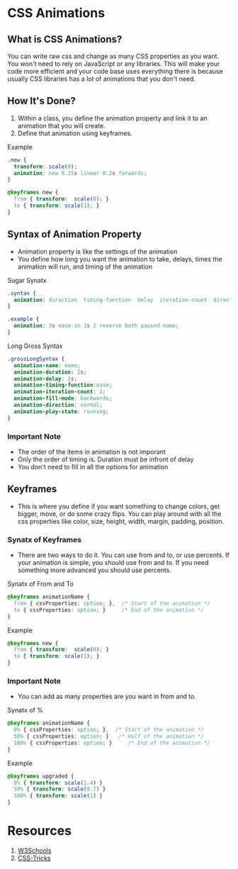 # CSS Animations

## What is CSS Animations?

You can write raw css and change as many CSS properties as you want.
You won't need to rely on JavaScript or any libraries. This will make
your code more efficient and your code base uses everything there is
because usually CSS libraries has a lot of animations that you don't need.

## How It's Done?

1. Within a class, you define the animation property and link it to an animation that you will create.
2. Define that animation using keyframes.

Example
```css
.new {
  transform: scale(0);
  animation: new 0.25s linear 0.2s forwards;
}

@keyframes new {
  from { transform:  scale(0); }
  to { transform: scale(1); }
}
```

## Syntax of Animation Property

-  Animation property is like the settings of the animation
-  You define how long you want the animation to take, delays, times the animation will run, and timing of the animation

Sugar Synatx
```css
.syntax {
  animation: duraction  timing-function  delay  iteration-count  direction  fill-mode  play-state  name;
}

.example {
  animation: 3s ease-in 1s 2 reverse both paused name;
}
```

Long Gross Syntax
```css
.grossLongSyntax {
  animation-name: name;
  animation-duration: 2s;
  animation-delay: 2s;
  animation-timing-function:ease;
  animation-iteration-count: 2;
  animation-fill-mode: backwards;
  animation-direction: normal;
  animation-play-state: running;
}
```

### Important Note

-   The order of the items in animation is not imporant
-   Only the order of timing is. Duration must be infront of delay
-   You don't need to fill in all the options for animation

## Keyframes

-  This is where you define if you want something to change colors, get bigger,
   move, or do some crazy flips. You can play around with all the css properties
   like color, size, height, width, margin, padding, position.

### Synatx of Keyframes

- There are two ways to do it. You can use from and to, or use percents. If your animation
  is simple, you should use from and to. If you need something more advanced you should
  use percents.

Synatx of From and To
```css
@keyframes animationName {
  from { cssProperties: option; },  /* Start of the animation */
  to { cssProperties: option; }     /* End of the animation */
}
```

Example
```css
@keyframes new {
  from { transform:  scale(0); }
  to { transform: scale(1); }
}
```
### Important Note

- You can add as many properties are you want in from and to.

Synatx of %
```css
@keyframes animationName {
  0% { cssProperties: option; },  /* Start of the animation */
  50% { cssProperties: option; }   /* Half of the animation */
  100% { cssProperties: option; }     /* End of the animation */
}
```

Example
```css
@keyframes upgraded {
  0% { transform: scale(1.4) }
  50% { transform: scale(0.7) }
  100% { transform: scale(1) }
}
```

# Resources
1. [W3Schools](https://www.w3schools.com/)
2. [CSS-Tricks](https://css-tricks.com/css-animation-tricks/)
